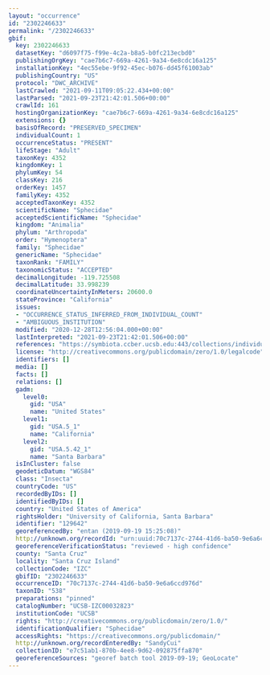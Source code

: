 ```yaml
---
layout: "occurrence"
id: "2302246633"
permalink: "/2302246633"
gbif:
  key: 2302246633
  datasetKey: "d6097f75-f99e-4c2a-b8a5-b0fc213ecbd0"
  publishingOrgKey: "cae7b6c7-669a-4261-9a34-6e8cdc16a125"
  installationKey: "4ec55ebe-9f92-45ec-b076-dd45f61003ab"
  publishingCountry: "US"
  protocol: "DWC_ARCHIVE"
  lastCrawled: "2021-09-11T09:05:22.434+00:00"
  lastParsed: "2021-09-23T21:42:01.506+00:00"
  crawlId: 161
  hostingOrganizationKey: "cae7b6c7-669a-4261-9a34-6e8cdc16a125"
  extensions: {}
  basisOfRecord: "PRESERVED_SPECIMEN"
  individualCount: 1
  occurrenceStatus: "PRESENT"
  lifeStage: "Adult"
  taxonKey: 4352
  kingdomKey: 1
  phylumKey: 54
  classKey: 216
  orderKey: 1457
  familyKey: 4352
  acceptedTaxonKey: 4352
  scientificName: "Sphecidae"
  acceptedScientificName: "Sphecidae"
  kingdom: "Animalia"
  phylum: "Arthropoda"
  order: "Hymenoptera"
  family: "Sphecidae"
  genericName: "Sphecidae"
  taxonRank: "FAMILY"
  taxonomicStatus: "ACCEPTED"
  decimalLongitude: -119.725508
  decimalLatitude: 33.998239
  coordinateUncertaintyInMeters: 20600.0
  stateProvince: "California"
  issues:
  - "OCCURRENCE_STATUS_INFERRED_FROM_INDIVIDUAL_COUNT"
  - "AMBIGUOUS_INSTITUTION"
  modified: "2020-12-28T12:56:04.000+00:00"
  lastInterpreted: "2021-09-23T21:42:01.506+00:00"
  references: "https://symbiota.ccber.ucsb.edu:443/collections/individual/index.php?occid=129642"
  license: "http://creativecommons.org/publicdomain/zero/1.0/legalcode"
  identifiers: []
  media: []
  facts: []
  relations: []
  gadm:
    level0:
      gid: "USA"
      name: "United States"
    level1:
      gid: "USA.5_1"
      name: "California"
    level2:
      gid: "USA.5.42_1"
      name: "Santa Barbara"
  isInCluster: false
  geodeticDatum: "WGS84"
  class: "Insecta"
  countryCode: "US"
  recordedByIDs: []
  identifiedByIDs: []
  country: "United States of America"
  rightsHolder: "University of California, Santa Barbara"
  identifier: "129642"
  georeferencedBy: "entan (2019-09-19 15:25:08)"
  http://unknown.org/recordId: "urn:uuid:70c7137c-2744-41d6-ba50-9e6a6ccd976d"
  georeferenceVerificationStatus: "reviewed - high confidence"
  county: "Santa Cruz"
  locality: "Santa Cruz Island"
  collectionCode: "IZC"
  gbifID: "2302246633"
  occurrenceID: "70c7137c-2744-41d6-ba50-9e6a6ccd976d"
  taxonID: "538"
  preparations: "pinned"
  catalogNumber: "UCSB-IZC00032823"
  institutionCode: "UCSB"
  rights: "http://creativecommons.org/publicdomain/zero/1.0/"
  identificationQualifier: "Sphecidae"
  accessRights: "https://creativecommons.org/publicdomain/"
  http://unknown.org/recordEnteredBy: "SandyCui"
  collectionID: "e7c51ab1-870b-4ee8-9d62-092875ffa870"
  georeferenceSources: "georef batch tool 2019-09-19; GeoLocate"
---
```

